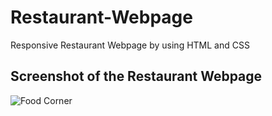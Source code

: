 # Restaurant-Webpage
Responsive Restaurant Webpage by using HTML and CSS
## Screenshot of the Restaurant Webpage
![Food Corner](https://github.com/sadhamhussain13/Restaurant-Webpage/assets/124704197/47017ddc-44e9-48f7-b9a0-3e0f60582e28)

